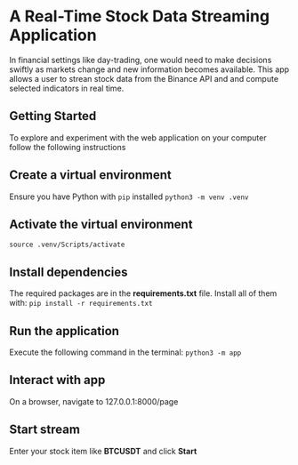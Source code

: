 # A Real-Time Stock Data Streaming Application
In financial settings like day-trading, one would need to make decisions swiftly
as markets change and new information becomes available. This app allows 
a user to strean stock data from the Binance API and and compute selected
indicators in real time.

## Getting Started
To explore and experiment with the web application on your computer follow
the following instructions

## Create a virtual environment
Ensure you have Python with `pip` installed
`python3 -m venv .venv`

## Activate the virtual environment
`source .venv/Scripts/activate`

## Install dependencies
The required packages are in the **requirements.txt** file.
Install all of them with:
`pip install -r requirements.txt`

## Run the application
Execute the following command in the terminal:
`python3 -m app`

## Interact with app
On a browser, navigate to 127.0.0.1:8000/page

## Start stream
Enter your stock item like **BTCUSDT** and click **Start**
